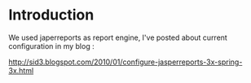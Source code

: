 # Introduction #

We used japerreports as report engine, I've posted about current configuration in my blog :

http://sid3.blogspot.com/2010/01/configure-jasperreports-3x-spring-3x.html